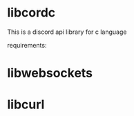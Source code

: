 # libcordc

This is a discord api library for c language

requirements:

<h1>libwebsockets</h1>
<h1>libcurl</h1>
